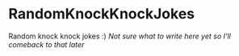 # RandomKnockKnockJokes
Random knock knock jokes :)
*Not sure what to write here yet so I'll comeback to that later*

